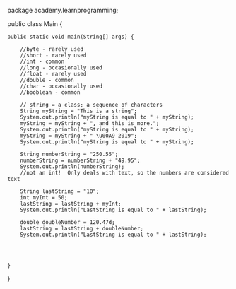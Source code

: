 package academy.learnprogramming;

public class Main {

    public static void main(String[] args) {

        //byte - rarely used
        //short - rarely used
        //int - common
        //long - occasionally used
        //float - rarely used
        //double - common
        //char - occasionally used
        //booblean - common

        // string = a class; a sequence of characters
        String myString = "This is a string";
        System.out.println("myString is equal to " + myString);
        myString = myString + ", and this is more.";
        System.out.println("myString is equal to " + myString);
        myString = myString + " \u00A9 2019";
        System.out.println("myString is equal to " + myString);

        String numberString = "250.55";
        numberString = numberString + "49.95";
        System.out.println(numberString);
        //not an int!  Only deals with text, so the numbers are considered text

        String lastString = "10";
        int myInt = 50;
        lastString = lastString + myInt;
        System.out.println("LastString is equal to " + lastString);

        double doubleNumber = 120.47d;
        lastString = lastString + doubleNumber;
        System.out.println("LastString is equal to " + lastString);




    }
}
